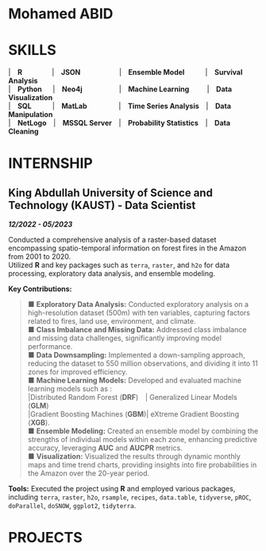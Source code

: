 # Mohamed ABID

# SKILLS

|&emsp;**R** &emsp;&emsp;&emsp;&emsp;|&emsp;**JSON**&emsp;&emsp;&emsp;&emsp; &emsp; |&emsp;**Ensemble Model**&emsp;&emsp;&emsp;|&emsp;**Survival Analysis** <br/>
|&emsp;**Python** &emsp; |&emsp;**Neo4j**&emsp;&emsp;&emsp;&emsp;&emsp; |&emsp;**Machine Learning** &emsp; &emsp;|&emsp;**Data Visualization** <br/>
|&emsp;**SQL**&emsp;&emsp;&emsp;|&emsp;**MatLab** &emsp;&emsp;&emsp;&emsp; |&emsp;**Time Series Analysis**&emsp;|&emsp;**Data Manipulation** <br/>
|&emsp;**NetLogo**&emsp;|&emsp;**MSSQL Server**&emsp;|&emsp;**Probability Statistics**&emsp;|&emsp;**Data Cleaning** <br/>

# INTERNSHIP

## King Abdullah University of Science and Technology (KAUST) - Data Scientist
**_12/2022 - 05/2023_**

Conducted a comprehensive analysis of a raster-based dataset encompassing spatio-temporal information on forest fires in the Amazon from 2001 to 2020. <br/>
Utilized **R** and key packages such as `terra`, `raster`, and `h2o` for data processing, exploratory data analysis, and ensemble modeling.

**Key Contributions:** 

> ■	**Exploratory Data Analysis:** Conducted exploratory analysis on a high-resolution dataset (500m) with ten variables, capturing factors related to fires, land use, environment, and climate. <br/> 
 ■	**Class Imbalance and Missing Data:** Addressed class imbalance and missing data challenges, significantly improving model performance. <br/>
 ■	**Data Downsampling:** Implemented a down-sampling approach, reducing the dataset to 550 million observations, and dividing it into 11 zones for improved efficiency.<br/>
 ■	**Machine Learning Models:** Developed and evaluated machine learning models such as : <br/>
 |Distributed Random Forest (**DRF**)&emsp;| Generalized Linear Models (**GLM**) <br/>
 |Gradient Boosting Machines (**GBM**)| eXtreme Gradient Boosting (**XGB**). <br/>
 ■	**Ensemble Modeling:** Created an ensemble model by combining the strengths of individual models within each zone, enhancing predictive accuracy, leveraging **AUC** and **AUCPR** metrics. <br/>
 ■	**Visualization:** Visualized the results through dynamic monthly maps and time trend charts, providing insights into fire probabilities in the Amazon over the 20-year period. 

**Tools:** Executed the project using **R** and employed various packages, including `terra`, `raster`, `h2o`, `rsample`, `recipes`, `data.table`, `tidyverse`, `pROC`, `doParallel`, `doSNOW`, `ggplot2`, `tidyterra`.




# PROJECTS
